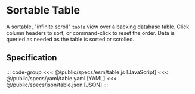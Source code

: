 <script setup>
  import { coordinator } from '@uwdata/vgplot';
  coordinator().clear();
</script>

# Sortable Table

A sortable, "infinite scroll" `table` view over a backing database table. Click column headers to sort, or command-click to reset the order. Data is queried as needed as the table is sorted or scrolled.

<Example spec="/specs/yaml/table.yaml" />

## Specification

::: code-group
<<< @/public/specs/esm/table.js [JavaScript]
<<< @/public/specs/yaml/table.yaml [YAML]
<<< @/public/specs/json/table.json [JSON]
:::

